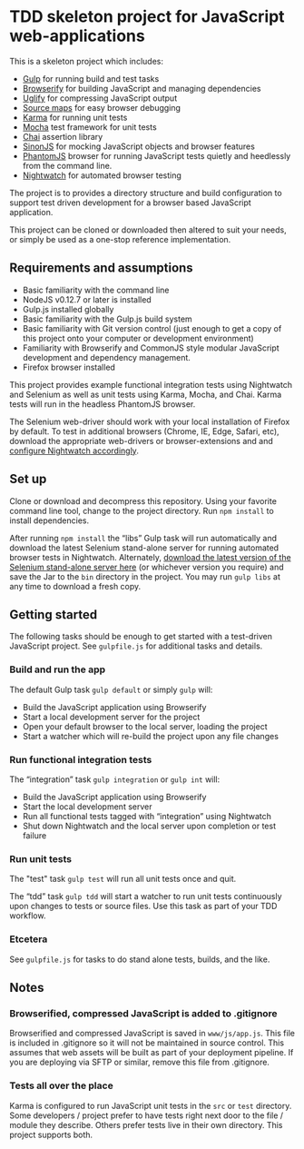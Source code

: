 # TDD skeleton project for JavaScript web-applications

This is a skeleton project which includes:

* [Gulp](http://gulpjs.com) for running build and test tasks
* [Browserify](http://browserify.org) for building JavaScript and managing dependencies
* [Uglify](https://www.npmjs.com/package/uglify-js) for compressing JavaScript output
* [Source maps](https://www.npmjs.com/package/gulp-sourcemaps) for easy browser debugging
* [Karma](https://karma-runner.github.io/) for running unit tests
* [Mocha](http://mochajs.org) test framework for unit tests
* [Chai](https://duckduckgo.com/?q=chai+js&t=osx) assertion library 
* [SinonJS](http://sinonjs.org) for mocking JavaScript objects and browser features
* [PhantomJS](http://phantomjs.org) browser for running JavaScript tests quietly and heedlessly from the command line.
* [Nightwatch](http://nightwatchjs.org) for automated browser testing

The project is to provides a directory structure and build configuration to support test driven development for a browser based JavaScript application.

This project can be cloned or downloaded then altered to suit your needs, or simply be used as a one-stop reference implementation.

## Requirements and assumptions

* Basic familiarity with the command line
* NodeJS v0.12.7 or later is installed
* Gulp.js installed globally
* Basic familiarity with the Gulp.js build system
* Basic familiarity with Git version control (just enough to get a copy of this project onto your computer or development environment)
* Familiarity with Browserify and CommonJS style modular JavaScript development and dependency management.
* Firefox browser installed 

This project provides example functional integration tests using Nightwatch and Selenium as well as unit tests using Karma, Mocha, and Chai. Karma tests will run in the headless PhantomJS browser. 

The Selenium web-driver should work with your local installation of Firefox by default. To test in additional browsers (Chrome, IE, Edge, Safari, etc), download the appropriate web-drivers or browser-extensions and and [configure Nightwatch accordingly](http://nightwatchjs.org/guide#selenium-settings).

## Set up

Clone or download and decompress this repository. Using your favorite command line tool, change to the project directory. Run ```npm install``` to install dependencies.

After running ```npm install``` the  “libs” Gulp task will run automatically and download the latest Selenium stand-alone server for running automated browser tests in Nightwatch. Alternately, [download the latest version of the Selenium stand-alone server here](http://selenium-release.storage.googleapis.com/index.html) (or whichever version you require) and save the Jar to the ```bin``` directory in the project. You may run ```gulp libs``` at any time to download a fresh copy.
	
## Getting started

The following tasks should be enough to get started with a test-driven JavaScript project. See ```gulpfile.js``` for additional tasks and details.

### Build and run the app

The default Gulp task ```gulp default``` or simply ```gulp``` will:

* Build the JavaScript application using Browserify
* Start a local development server for the project
* Open your default browser to the local server, loading the project
* Start a watcher which will re-build the project upon any file changes

### Run functional integration tests

The “integration” task ```gulp integration``` or ```gulp int``` will:

* Build the JavaScript application using Browserify
* Start the local development server
* Run all functional tests tagged with “integration” using Nightwatch
* Shut down Nightwatch and the local server upon completion or test failure

### Run unit tests

The "test" task ```gulp test``` will run all unit tests once and quit.

The “tdd” task ```gulp tdd``` will start a watcher to run unit tests continuously upon changes to tests or source files. Use this task as part of your TDD workflow.

### Etcetera

See ```gulpfile.js``` for tasks to do stand alone tests, builds, and the like.

## Notes

### Browserified, compressed JavaScript is added to .gitignore

Browserified and compressed JavaScript is saved in ```www/js/app.js```. This file is included in .gitignore so it will not be maintained in source control. This assumes that web assets will be built as part of your deployment pipeline. If you are deploying via SFTP or similar, remove this file from .gitignore.

### Tests all over the place

Karma is configured to run JavaScript unit tests in the ```src``` or ```test``` directory. Some developers / project prefer to have tests right next door to the file / module they describe. Others prefer tests live in their own directory. This project supports both.